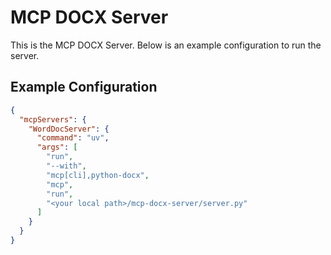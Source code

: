 # MCP DOCX Server

This is the MCP DOCX Server. Below is an example configuration to run the server.

## Example Configuration

```json
{
  "mcpServers": {
    "WordDocServer": {
      "command": "uv",
      "args": [
        "run",
        "--with",
        "mcp[cli],python-docx",
        "mcp",
        "run",
        "<your local path>/mcp-docx-server/server.py"
      ]
    }
  }
}
```
